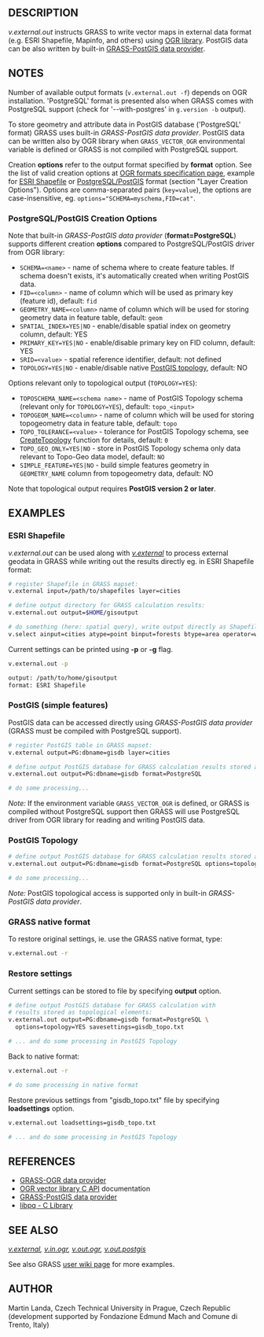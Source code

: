 ## DESCRIPTION

*v.external.out* instructs GRASS to write vector maps in external data
format (e.g. ESRI Shapefile, Mapinfo, and others) using [OGR
library](https://gdal.org/). PostGIS data can be also written by
built-in [GRASS-PostGIS data
provider](https://trac.osgeo.org/grass/wiki/Grass7/VectorLib/PostGISInterface).

## NOTES

Number of available output formats (`v.external.out -f`) depends on OGR
installation. 'PostgreSQL' format is presented also when GRASS comes
with PostgreSQL support (check for '--with-postgres' in `g.version -b`
output).

To store geometry and attribute data in PostGIS database ('PostgreSQL'
format) GRASS uses built-in *GRASS-PostGIS data provider*. PostGIS data
can be written also by OGR library when `GRASS_VECTOR_OGR` environmental
variable is defined or GRASS is not compiled with PostgreSQL support.

Creation **options** refer to the output format specified by **format**
option. See the list of valid creation options at [OGR formats
specification page](https://gdal.org/en/stable/drivers/vector/), example
for [ESRI
Shapefile](https://gdal.org/en/stable/drivers/vector/shapefile.html) or
[PostgreSQL/PostGIS](https://gdal.org/en/stable/drivers/vector/pg.html)
format (section "Layer Creation Options"). Options are comma-separated
pairs (`key=value`), the options are case-insensitive, eg.
`options="SCHEMA=myschema,FID=cat"`.

### PostgreSQL/PostGIS Creation Options

Note that built-in *GRASS-PostGIS data provider* (**format=PostgreSQL**)
supports different creation **options** compared to PostgreSQL/PostGIS
driver from OGR library:

- `SCHEMA=<name>` - name of schema where to create feature tables. If
  schema doesn't exists, it's automatically created when writing PostGIS
  data.
- `FID=<column>` - name of column which will be used as primary key
  (feature id), default: `fid`
- `GEOMETRY_NAME=<column>` name of column which will be used for storing
  geometry data in feature table, default: `geom`
- `SPATIAL_INDEX=YES|NO` - enable/disable spatial index on geometry
  column, default: YES
- `PRIMARY_KEY=YES|NO` - enable/disable primary key on FID column,
  default: YES
- `SRID=<value>` - spatial reference identifier, default: not defined
- `TOPOLOGY=YES|NO` - enable/disable native [PostGIS
  topology](https://grasswiki.osgeo.org/wiki/PostGIS_Topology), default:
  NO

Options relevant only to topological output (`TOPOLOGY=YES`):

- `TOPOSCHEMA_NAME=<schema name>` - name of PostGIS Topology schema
  (relevant only for `TOPOLOGY=YES`), default: `topo_<input>`
- `TOPOGEOM_NAME=<column>` - name of column which will be used for
  storing topogeometry data in feature table, default: `topo`
- `TOPO_TOLERANCE=<value>` - tolerance for PostGIS Topology schema, see
  [CreateTopology](https://postgis.net/docs/CreateTopology.html)
  function for details, default: `0`
- `TOPO_GEO_ONLY=YES|NO` - store in PostGIS Topology schema only data
  relevant to Topo-Geo data model, default: `NO`
- `SIMPLE_FEATURE=YES|NO` - build simple features geometry in
  `GEOMETRY_NAME` column from topogeometry data, default: NO

Note that topological output requires **PostGIS version 2 or later**.

## EXAMPLES

### ESRI Shapefile

*v.external.out* can be used along with *[v.external](v.external.md)* to
process external geodata in GRASS while writing out the results directly
eg. in ESRI Shapefile format:

```sh
# register Shapefile in GRASS mapset:
v.external input=/path/to/shapefiles layer=cities

# define output directory for GRASS calculation results:
v.external.out output=$HOME/gisoutput

# do something (here: spatial query), write output directly as Shapefile
v.select ainput=cities atype=point binput=forests btype=area operator=within output=fcities
```

Current settings can be printed using **-p** or **-g** flag.

```sh
v.external.out -p

output: /path/to/home/gisoutput
format: ESRI Shapefile
```

### PostGIS (simple features)

PostGIS data can be accessed directly using *GRASS-PostGIS data
provider* (GRASS must be compiled with PostgreSQL support).

```sh
# register PostGIS table in GRASS mapset:
v.external output=PG:dbname=gisdb layer=cities

# define output PostGIS database for GRASS calculation results stored as simple features:
v.external.out output=PG:dbname=gisdb format=PostgreSQL

# do some processing...
```

*Note:* If the environment variable `GRASS_VECTOR_OGR` is defined, or
GRASS is compiled without PostgreSQL support then GRASS will use
PostgreSQL driver from OGR library for reading and writing PostGIS data.

### PostGIS Topology

```sh
# define output PostGIS database for GRASS calculation results stored as topological elements:
v.external.out output=PG:dbname=gisdb format=PostgreSQL options=topology=YES

# do some processing...
```

*Note:* PostGIS topological access is supported only in built-in
*GRASS-PostGIS data provider*.

### GRASS native format

To restore original settings, ie. use the GRASS native format, type:

```sh
v.external.out -r
```

### Restore settings

Current settings can be stored to file by specifying **output** option.

```sh
# define output PostGIS database for GRASS calculation with
# results stored as topological elements:
v.external.out output=PG:dbname=gisdb format=PostgreSQL \
  options=topology=YES savesettings=gisdb_topo.txt

# ... and do some processing in PostGIS Topology
```

Back to native format:

```sh
v.external.out -r

# do some processing in native format
```

Restore previous settings from "gisdb_topo.txt" file by specifying
**loadsettings** option.

```sh
v.external.out loadsettings=gisdb_topo.txt

# ... and do some processing in PostGIS Topology
```

## REFERENCES

- [GRASS-OGR data
  provider](https://trac.osgeo.org/grass/wiki/Grass7/VectorLib/OGRInterface)
- [OGR vector library C API](https://gdal.org/en/stable/api/)
  documentation
- [GRASS-PostGIS data
  provider](https://trac.osgeo.org/grass/wiki/Grass7/VectorLib/PostGISInterface)
- [libpq - C
  Library](https://www.postgresql.org/docs/9.1/static/libpq.html)

## SEE ALSO

*[v.external](v.external.md), [v.in.ogr](v.in.ogr.md),
[v.out.ogr](v.out.ogr.md), [v.out.postgis](v.out.postgis.md)*

See also GRASS [user wiki
page](https://grasswiki.osgeo.org/wiki/Working_with_external_data_in_GRASS_7)
for more examples.

## AUTHOR

Martin Landa, Czech Technical University in Prague, Czech Republic
(development supported by Fondazione Edmund Mach and Comune di Trento,
Italy)
